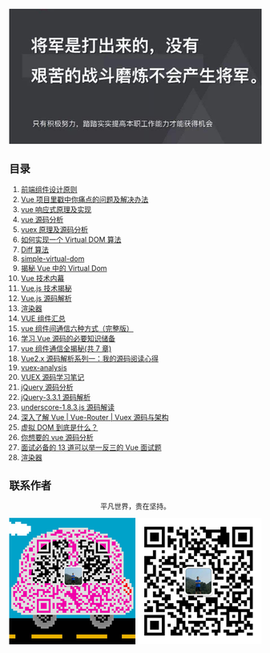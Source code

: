 ![image](./img/timg.jpg)
<br>

## 目录

1. [前端组件设计原则](https://mp.weixin.qq.com/s/ofmfQFAVlTCvKFnZ6A-0_Q)
1. [Vue 项目里戳中你痛点的问题及解决办法](https://juejin.im/post/5b174de8f265da6e410e0b4e)
1. [vue 响应式原理及实现](https://github.com/ftTony/blog/issues/18)
1. [vue 源码分析](https://github.com/muwoo/blogs)
1. [vuex 原理及源码分析](https://github.com/dwqs/blog/issues/58)
1. [如何实现一个 Virtual DOM 算法](https://github.com/livoras/blog/issues/13)
1. [Diff 算法](https://github.com/aooy/blog/issues/2)
1. [simple-virtual-dom](https://github.com/livoras/simple-virtual-dom)
1. [揭秘 Vue 中的 Virtual Dom](https://mp.weixin.qq.com/s/EeN7E8uQS4R_JJloPX8fCQ)
1. [Vue 技术内幕](http://hcysun.me/vue-design/art/)
1. [Vue.js 技术揭秘](https://ustbhuangyi.github.io/vue-analysis/)
1. [Vue.js 源码解析](https://github.com/answershuto/learnVue)
1. [渲染器](http://hcysun.me/vue-design/zh/)
1. [VUE 组件汇总](https://juejin.im/post/5af16a2cf265da0b8636353b)
1. [vue 组件间通信六种方式（完整版）](https://juejin.im/post/5cde0b43f265da03867e78d3)
1. [学习 Vue 源码的必要知识储备](https://juejin.im/post/5ce5565d6fb9a07ed2244513)
1. [vue 组件通信全揭秘(共 7 章)](https://juejin.im/post/5bd97e7c6fb9a022852a71cf)
1. [Vue2.x 源码解析系列一：我的源码阅读心得](https://github.com/lihongxun945/myblog/issues/22)
1. [vuex-analysis](https://github.com/wabish/vuex-analysis)
1. [VUEX 源码学习笔记](https://github.com/DuLinRain/vuex-sourcecode-analysis)
1. [jQuery 源码分析](https://github.com/JsAaron/jQuery)
1. [jQuery-3.3.1 源码解析](https://github.com/AttackXiaoJinJin/jQueryExplain)
1. [underscore-1.8.3.js 源码解读](https://github.com/lessfish/underscore-analysis)
1. [深入了解 Vue | Vue-Router | Vuex 源码与架构](https://github.com/biaochenxuying/vue-family-mindmap)
1. [虚拟 DOM 到底是什么？](https://mp.weixin.qq.com/s/oAlVmZ4Hbt2VhOwFEkNEhw)
1. [你想要的 vue 源码分析](https://github.com/dirkhe1051931999/hjBlog/tree/master/blog-vue-sourcecode-study)
1. [面试必备的 13 道可以举一反三的 Vue 面试题](https://juejin.im/post/5d41eec26fb9a06ae439d29f)
1. [渲染器](http://hcysun.me/vue-design/zh/)

## 联系作者

<div align="center">
    <p>
        平凡世界，贵在坚持。
    </p>
    <img src="./img/contact.png" />
</div>
